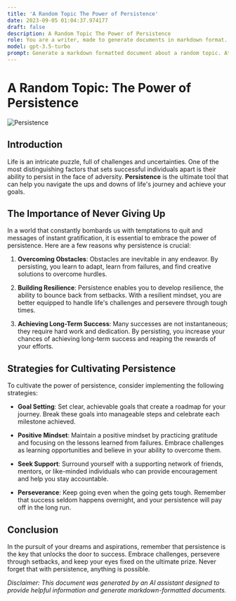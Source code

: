 ```yaml
---
title: 'A Random Topic The Power of Persistence'
date: 2023-09-05 01:04:37.974177
draft: false
description: A Random Topic The Power of Persistence
role: You are a writer, made to generate documents in markdown format. It is very important that all of the documents you generate are in valid markdown format.
model: gpt-3.5-turbo
prompt: Generate a markdown formatted document about a random topic. At the bottom, include a disclaimer explaining that the document was generated by you. The first line of the document should be the title. Make sure that the entire document is in proper markdown format, using a mix of various tags to make the document visually appealing.
---
```


# A Random Topic: The Power of Persistence

![Persistence](https://www.example.com/images/persistence.jpg)

## Introduction
Life is an intricate puzzle, full of challenges and uncertainties. One of the most distinguishing factors that sets successful individuals apart is their ability to persist in the face of adversity. **Persistence** is the ultimate tool that can help you navigate the ups and downs of life's journey and achieve your goals.

## The Importance of Never Giving Up
In a world that constantly bombards us with temptations to quit and messages of instant gratification, it is essential to embrace the power of persistence. Here are a few reasons why persistence is crucial:

1. **Overcoming Obstacles**: Obstacles are inevitable in any endeavor. By persisting, you learn to adapt, learn from failures, and find creative solutions to overcome hurdles.

2. **Building Resilience**: Persistence enables you to develop resilience, the ability to bounce back from setbacks. With a resilient mindset, you are better equipped to handle life's challenges and persevere through tough times.

3. **Achieving Long-Term Success**: Many successes are not instantaneous; they require hard work and dedication. By persisting, you increase your chances of achieving long-term success and reaping the rewards of your efforts.

## Strategies for Cultivating Persistence
To cultivate the power of persistence, consider implementing the following strategies:

- **Goal Setting**: Set clear, achievable goals that create a roadmap for your journey. Break these goals into manageable steps and celebrate each milestone achieved.

- **Positive Mindset**: Maintain a positive mindset by practicing gratitude and focusing on the lessons learned from failures. Embrace challenges as learning opportunities and believe in your ability to overcome them.

- **Seek Support**: Surround yourself with a supporting network of friends, mentors, or like-minded individuals who can provide encouragement and help you stay accountable.

- **Perseverance**: Keep going even when the going gets tough. Remember that success seldom happens overnight, and your persistence will pay off in the long run.

## Conclusion
In the pursuit of your dreams and aspirations, remember that persistence is the key that unlocks the door to success. Embrace challenges, persevere through setbacks, and keep your eyes fixed on the ultimate prize. Never forget that with persistence, anything is possible.

*Disclaimer: This document was generated by an AI assistant designed to provide helpful information and generate markdown-formatted documents.*
